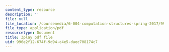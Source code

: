 ```yaml
---
content_type: resource
description: ''
file: null
file_location: /coursemedia/6-004-computation-structures-spring-2017/996e2f12674f9d94c4e5daec708174c7_-bWtembpQjU.pdf
file_type: application/pdf
resourcetype: Document
title: 3play pdf file
uid: 996e2f12-674f-9d94-c4e5-daec708174c7
---
```

